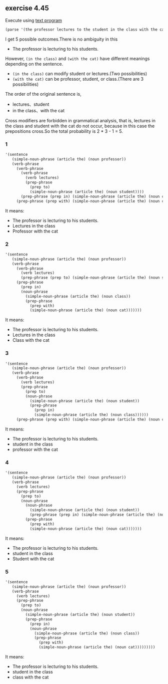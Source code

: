 ## exercise 4.45

Execute using [text program](./parsing_natural_language.scm)

``` Scheme
(parse '(the professor lectures to the student in the class with the cat))
```

I get 5 possible outcomes.There is no ambiguity in this

* The professor is lecturing to his students.

However, `(in the class)` and `(with the cat)` have different meanings depending on the sentence.

* `(in the class)` can modify student or lectures.(Two possibilities)
* `(with the cat)` can be professor, student, or class.(There are 3 possibilities)

The order of the original sentence is,

* lectures、student
* in the class、with the cat

Cross modifiers are forbidden in grammatical analysis, that is, lectures in the class and student with the cat do not occur, because in this case the prepositions cross.So the total probability is 2 * 3 - 1 = 5.

### 1

``` Scheme
'(sentence
   (simple-noun-phrase (article the) (noun professor))
   (verb-phrase
     (verb-phrase
       (verb-phrase
         (verb lectures)
         (prep-phrase
           (prep to)
           (simple-noun-phrase (article the) (noun student))))
       (prep-phrase (prep in) (simple-noun-phrase (article the) (noun class))))
     (prep-phrase (prep with) (simple-noun-phrase (article the) (noun cat)))))
```

It means:

* The professor is lecturing to his students.
* Lectures in the class
* Professor with the cat

### 2

``` Scheme
'(sentence
   (simple-noun-phrase (article the) (noun professor))
   (verb-phrase
     (verb-phrase
       (verb lectures)
       (prep-phrase (prep to) (simple-noun-phrase (article the) (noun student))))
     (prep-phrase
       (prep in)
       (noun-phrase
         (simple-noun-phrase (article the) (noun class))
         (prep-phrase
           (prep with)
           (simple-noun-phrase (article the) (noun cat)))))))
```

It means:

* The professor is lecturing to his students.
* Lectures in the class
* Class with the cat

### 3

``` Scheme
'(sentence
   (simple-noun-phrase (article the) (noun professor))
   (verb-phrase
     (verb-phrase
       (verb lectures)
       (prep-phrase
         (prep to)
         (noun-phrase
           (simple-noun-phrase (article the) (noun student))
           (prep-phrase
             (prep in)
             (simple-noun-phrase (article the) (noun class))))))
     (prep-phrase (prep with) (simple-noun-phrase (article the) (noun cat)))))
```

It means:

* The professor is lecturing to his students.
* student in the class
* professor with the cat
 
### 4

``` Scheme
'(sentence
   (simple-noun-phrase (article the) (noun professor))
   (verb-phrase
     (verb lectures)
     (prep-phrase
       (prep to)
       (noun-phrase
         (noun-phrase
           (simple-noun-phrase (article the) (noun student))
           (prep-phrase (prep in) (simple-noun-phrase (article the) (noun class))))
         (prep-phrase
           (prep with)
           (simple-noun-phrase (article the) (noun cat)))))))
```

It means:

* The professor is lecturing to his students.
* student in the class
* Student with the cat

### 5

``` Scheme
'(sentence
   (simple-noun-phrase (article the) (noun professor))
   (verb-phrase
     (verb lectures)
     (prep-phrase
       (prep to)
       (noun-phrase
         (simple-noun-phrase (article the) (noun student))
         (prep-phrase
           (prep in)
           (noun-phrase
             (simple-noun-phrase (article the) (noun class))
             (prep-phrase
               (prep with)
               (simple-noun-phrase (article the) (noun cat)))))))))
```

It means:

* The professor is lecturing to his students.
* student in the class
* class with the cat
